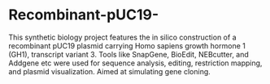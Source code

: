 # Recombinant-pUC19-
This synthetic biology project features the in silico construction of a recombinant pUC19 plasmid carrying Homo sapiens growth hormone 1 (GH1), transcript variant 3. Tools like SnapGene, BioEdit, NEBcutter, and Addgene etc were used for sequence analysis, editing, restriction mapping, and plasmid visualization. Aimed at simulating gene cloning.
